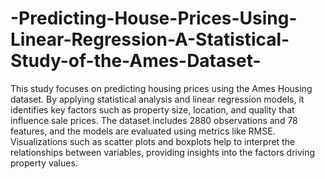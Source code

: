# -Predicting-House-Prices-Using-Linear-Regression-A-Statistical-Study-of-the-Ames-Dataset-
This study focuses on predicting housing prices using the Ames Housing dataset. By applying statistical analysis and linear regression models, it identifies key factors such as property size, location, and quality that influence sale prices. The dataset includes 2880 observations and 78 features, and the models are evaluated using metrics like RMSE. Visualizations such as scatter plots and boxplots help to interpret the relationships between variables, providing insights into the factors driving property values.


